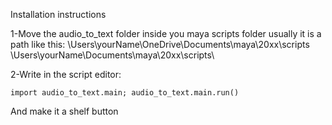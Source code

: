 Installation instructions

1-Move the audio_to_text folder inside you maya scripts folder usually it is a path like this:
    \Users\yourName\OneDrive\Documents\maya\20xx\scripts\
    \Users\yourName\Documents\maya\20xx\scripts\

2-Write in the script editor:

```
import audio_to_text.main; audio_to_text.main.run()

```
And make it a shelf button